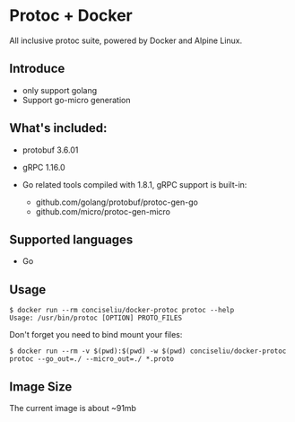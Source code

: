 # Protoc + Docker
All inclusive protoc suite, powered by Docker and Alpine Linux.

## Introduce
- only support golang
-  Support go-micro generation

## What's included:
- protobuf 3.6.01
- gRPC 1.16.0

- Go related tools compiled with 1.8.1, gRPC support is built-in:
  - github.com/golang/protobuf/protoc-gen-go
  - github.com/micro/protoc-gen-micro

## Supported languages
- Go

## Usage
```
$ docker run --rm conciseliu/docker-protoc protoc --help
Usage: /usr/bin/protoc [OPTION] PROTO_FILES
```

Don't forget you need to bind mount your files:
```
$ docker run --rm -v $(pwd):$(pwd) -w $(pwd) conciseliu/docker-protoc protoc --go_out=./ --micro_out=./ *.proto 
```


## Image Size
The current image is about ~91mb